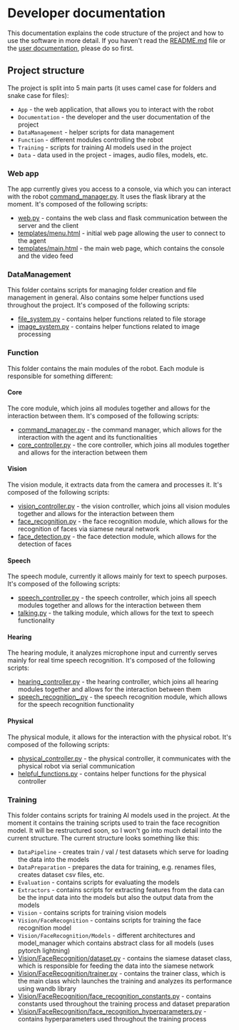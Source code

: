# Developer documentation

This documentation explains the code structure of the project and how to use the software in more detail. If you haven't read the [README.md](../README.md) file or the [user documentation](user_documentation.md), please do so first.

## Project structure
The project is split into 5 main parts (it uses camel case for folders and snake case for files):
- `App` - the web application, that allows you to interact with the robot
- `Documentation` - the developer and the user documentation of the project
- `DataManagement` - helper scripts for data management
- `Function` - different modules controlling the robot
- `Training` - scripts for training AI models used in the project
- `Data` - data used in the project - images, audio files, models, etc.

### Web app
The app currently gives you access to a console, via which you can interact with the robot [command_manager.py](../Function/Core/command_manager.py).
It uses the flask library at the moment.
It's composed of the following scripts:
- [web.py](../Web/web.py) - contains the web class and flask communication between the server and the client
- [templates/menu.html](../Web/templates/menu.html) - initial web page allowing the user to connect to the agent
- [templates/main.html](../Web/templates/main.html) - the main web page, which contains the console and the video feed

### DataManagement
This folder contains scripts for managing folder creation and file management in general. Also contains some helper functions
used throughout the project.
It's composed of the following scripts:
- [file_system.py](../DataManagement/file_system.py) - contains helper functions related to file storage
- [image_system.py](../DataManagement/image_system.py) - contains helper functions related to image processing


### Function
This folder contains the main modules of the robot. Each module is responsible for something different:

#### Core
The core module, which joins all modules together and allows for the interaction between them.
It's composed of the following scripts:
- [command_manager.py](../Function/Core/command_manager.py) - the command manager, which allows for the interaction with the agent and its functionalities 
- [core_controller.py](../Function/Core/core_controller.py) - the core controller, which joins all modules together and allows for the interaction between them

#### Vision
The vision module, it extracts data from the camera and processes it.
It's composed of the following scripts:
- [vision_controller.py](../Function/Vision/vision_controller.py) - the vision controller, which joins all vision modules together and allows for the interaction between them
- [face_recognition.py](../Function/Vision/face_recognition.py) - the face recognition module, which allows for the recognition of faces via siamese neural network
- [face_detection.py](../Function/Vision/face_detection.py) - the face detection module, which allows for the detection of faces 

#### Speech
The speech module, currently it allows mainly for text to speech purposes.
It's composed of the following scripts:
- [speech_controller.py](../Function/Speech/speech_controller.py) - the speech controller, which joins all speech modules together and allows for the interaction between them
- [talking.py](../Function/Speech/talking.py) - the talking module, which allows for the text to speech functionality

#### Hearing
The hearing module, it analyzes microphone input and currently serves mainly for real time speech recognition.
It's composed of the following scripts:
- [hearing_controller.py](../Function/Hearing/hearing_controller.py) - the hearing controller, which joins all hearing modules together and allows for the interaction between them
- [speech_recognition_.py](../Function/Hearing/speech_recognition_.py) - the speech recognition module, which allows for the speech recognition functionality

#### Physical
The physical module, it allows for the interaction with the physical robot.
It's composed of the following scripts:
- [physical_controller.py](../Function/Physical/physical_controller.py) - the physical controller, it communicates with the physical robot via serial communication
- [helpful_functions.py](../Function/Physical/helpful_functions.py) - contains helper functions for the physical controller


### Training
This folder contains scripts for training AI models used in the project.
At the moment it contains the training scripts used to train the face recognition model.
It will be restructured soon, so I won't go into much detail into the current structure.
The current structure looks something like this:
- `DataPipeline` - creates train / val / test datasets which serve for loading the data into the models
- `DataPreparation` - prepares the data for training, e.g. renames files, creates dataset csv files, etc.
- `Evaluation` - contains scripts for evaluating the models
- `Extractors` - contains scripts for extracting features from the data can be the input data into the models but also the output data from the models
- `Vision` - contains scripts for training vision models
- `Vision/FaceRecognition` - contains scripts for training the face recognition model
- `Vision/FaceRecognition/Models` - different architectures and model_manager which contains abstract class for all models (uses pytorch lightning)
- [Vision/FaceRecognition/dataset.py](../Training/Vision/FaceRecognition/dataset.py) - contains the siamese dataset class, which is responsible for feeding the data into the siamese network
- [Vision/FaceRecognition/trainer.py](../Training/Vision/FaceRecognition/trainer.py) - contains the trainer class, which is the main class which launches the training and analyzes its performance using wandb library
- [Vision/FaceRecognition/face_recognition_constants.py](../Training/Vision/FaceRecognition/face_recognition_constants.py) - contains constants used throughout the training process and dataset preparation
- [Vision/FaceRecognition/face_recognition_hyperparameters.py](../Training/Vision/FaceRecognition/face_recognition_hyperparameters.py) - contains hyperparameters used throughout the training process
